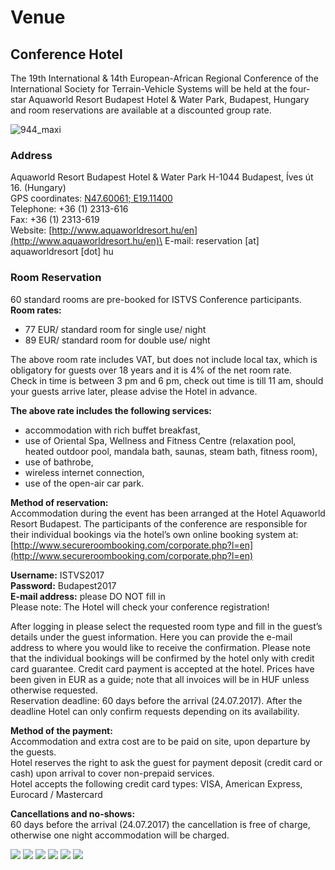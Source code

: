 # Venue

## Conference Hotel

The 19th International & 14th European-African Regional Conference of the International Society for Terrain-Vehicle Systems will be held at the four-star Aquaworld Resort Budapest Hotel & Water Park, Budapest, Hungary and room reservations are available at a discounted group rate.

![944\_maxi](http://istvs2017.hu/wp-content/uploads/2016/08/944\_maxi-300x200.jpg)

### Address

Aquaworld Resort Budapest Hotel & Water Park H-1044 Budapest, Íves út 16. (Hungary)\
GPS coordinates: [N47.60061; E19.11400](https://www.google.com/maps/place/Aquaworld+Resort+Budapest/@47.600968,19.111972,15z/data=!4m5!3m4!1s0x0:0x548a16a2efd67fe7!8m2!3d47.600968!4d19.111972)\
Telephone: +36 (1) 2313-616\
Fax: +36 (1) 2313-619\
Website: [http://www.aquaworldresort.hu/en](http://www.aquaworldresort.hu/en)\
E-mail: reservation \[at] aquaworldresort \[dot] hu

### Room Reservation

60 standard rooms are pre-booked for ISTVS Conference participants.\
**Room rates:**

* 77 EUR/ standard room for single use/ night
* 89 EUR/ standard room for double use/ night

The above room rate includes VAT, but does not include local tax, which is obligatory for guests over 18 years and it is 4% of the net room rate.\
Check in time is between 3 pm and 6 pm, check out time is till 11 am, should your guests arrive later, please advise the Hotel in advance.

**The above rate includes the following services:**

* accommodation with rich buffet breakfast,
* use of Oriental Spa, Wellness and Fitness Centre (relaxation pool, heated outdoor pool, mandala bath, saunas, steam bath, fitness room),
* use of bathrobe,
* wireless internet connection,
* use of the open-air car park.

**Method of reservation:**\
Accommodation during the event has been arranged at the Hotel Aquaworld Resort Budapest. The participants of the conference are responsible for their individual bookings via the hotel’s own online booking system at:\
[http://www.secureroombooking.com/corporate.php?l=en](http://www.secureroombooking.com/corporate.php?l=en)

**Username:** ISTVS2017\
**Password:** Budapest2017\
**E-mail address:** please DO NOT fill in\
Please note: The Hotel will check your conference registration!

After logging in please select the requested room type and fill in the guest’s details under the guest information. Here you can provide the e-mail address to where you would like to receive the confirmation. Please note that the individual bookings will be confirmed by the hotel only with credit card guarantee. Credit card payment is accepted at the hotel. Prices have been given in EUR as a guide; note that all invoices will be in HUF unless otherwise requested.\
Reservation deadline: 60 days before the arrival (24.07.2017). After the deadline Hotel can only confirm requests depending on its availability.

**Method of the payment:**\
Accommodation and extra cost are to be paid on site, upon departure by the guests.\
Hotel reserves the right to ask the guest for payment deposit (credit card or cash) upon arrival to cover non-prepaid services.\
Hotel accepts the following credit card types: VISA, American Express, Eurocard / Mastercard

**Cancellations and no-shows:**\
60 days before the arrival (24.07.2017) the cancellation is free of charge, otherwise one night accommodation will be charged.

![](http://istvs2017.hu/wp-content/uploads/2016/07/Spa18-300x200.jpg) ![](http://istvs2017.hu/wp-content/uploads/2016/07/Rooms01-300x200.jpg) ![](http://istvs2017.hu/wp-content/uploads/2016/07/Resort06-300x201.jpg) ![](http://istvs2017.hu/wp-content/uploads/2016/07/20111013-183438\_aquaworld\_logo-300x200.jpg) ![](http://istvs2017.hu/wp-content/uploads/2016/07/815\_maxi-300x200.jpg) ![](http://istvs2017.hu/wp-content/uploads/2016/07/24\_maxi-300x200.jpg)

<figure><img src="../.gitbook/assets/venue conference hotel.png" alt=""><figcaption></figcaption></figure>

